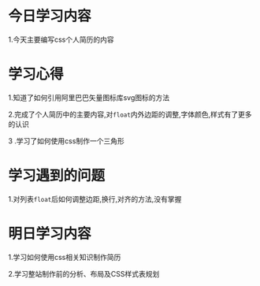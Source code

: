 # 今日学习内容

1.今天主要编写css个人简历的内容

# 学习心得

1.知道了如何引用阿里巴巴矢量图标库svg图标的方法

2.完成了个人简历中的主要内容,对`float`内外边距的调整,字体颜色,样式有了更多的认识

3 .学习了如何使用css制作一个三角形

# 学习遇到的问题

1.对列表`float`后如何调整边距,换行,对齐的方法,没有掌握

# 明日学习内容

1.学习如何使用css相关知识制作简历

2.学习整站制作前的分析、布局及CSS样式表规划